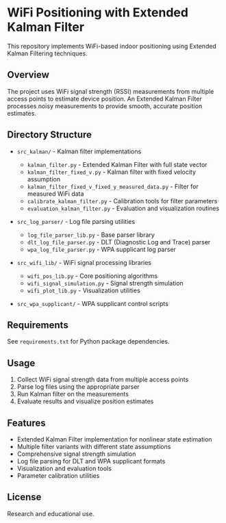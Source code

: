# WiFi Positioning with Extended Kalman Filter

This repository implements WiFi-based indoor positioning using Extended Kalman Filtering techniques.

## Overview

The project uses WiFi signal strength (RSSI) measurements from multiple access points to estimate device position. An Extended Kalman Filter processes noisy measurements to provide smooth, accurate position estimates.

## Directory Structure

- `src_kalman/` - Kalman filter implementations
  - `kalman_filter.py` - Extended Kalman Filter with full state vector
  - `kalman_filter_fixed_v.py` - Kalman filter with fixed velocity assumption
  - `kalman_filter_fixed_v_fixed_y_measured_data.py` - Filter for measured WiFi data
  - `calibrate_kalman_filter.py` - Calibration tools for filter parameters
  - `evaluation_kalman_filter.py` - Evaluation and visualization routines

- `src_log_parser/` - Log file parsing utilities
  - `log_file_parser_lib.py` - Base parser library
  - `dlt_log_file_parser.py` - DLT (Diagnostic Log and Trace) parser
  - `wpa_log_file_parser.py` - WPA supplicant log parser

- `src_wifi_lib/` - WiFi signal processing libraries
  - `wifi_pos_lib.py` - Core positioning algorithms
  - `wifi_signal_simulation.py` - Signal strength simulation
  - `wifi_plot_lib.py` - Visualization utilities

- `src_wpa_supplicant/` - WPA supplicant control scripts

## Requirements

See `requirements.txt` for Python package dependencies.

## Usage

1. Collect WiFi signal strength data from multiple access points
2. Parse log files using the appropriate parser
3. Run Kalman filter on the measurements
4. Evaluate results and visualize position estimates

## Features

- Extended Kalman Filter implementation for nonlinear state estimation
- Multiple filter variants with different state assumptions
- Comprehensive signal strength simulation
- Log file parsing for DLT and WPA supplicant formats
- Visualization and evaluation tools
- Parameter calibration utilities

## License

Research and educational use.
